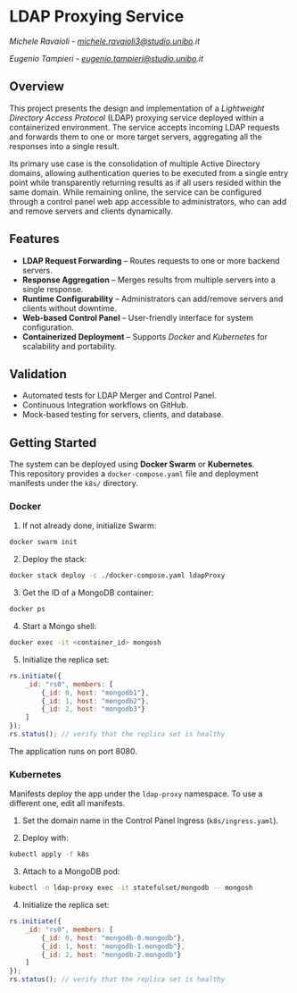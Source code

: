 # LDAP Proxying Service

_Michele Ravaioli - michele.ravaioli3@studio.unibo.it_
    
_Eugenio Tampieri - eugenio.tampieri@studio.unibo.it_

## Overview

This project presents the design and implementation of a _Lightweight Directory Access Protocol_ (LDAP) proxying service deployed within a containerized environment. The service accepts incoming LDAP requests and forwards them to one or more target servers, aggregating all the responses into a single result.

Its primary use case is the consolidation of multiple Active Directory domains, allowing authentication queries to be executed from a single entry point while transparently returning results as if all users resided within the same domain. While remaining online, the service can be configured through a control panel web app accessible to administrators, who can add and remove servers and clients dynamically.

## Features

- **LDAP Request Forwarding** – Routes requests to one or more backend servers.  
- **Response Aggregation** – Merges results from multiple servers into a single response.  
- **Runtime Configurability** – Administrators can add/remove servers and clients without downtime.  
- **Web-based Control Panel** – User-friendly interface for system configuration.  
- **Containerized Deployment** – Supports _Docker_ and _Kubernetes_ for scalability and portability.  

## Validation

- Automated tests for LDAP Merger and Control Panel.  
- Continuous Integration workflows on GitHub.  
- Mock-based testing for servers, clients, and database.  


## Getting Started

The system can be deployed using **Docker Swarm** or **Kubernetes**.  
This repository provides a `docker-compose.yaml` file and deployment manifests under the `k8s/` directory.  

### Docker

1. If not already done, initialize Swarm:  
```bash
docker swarm init
```
2. Deploy the stack:

```bash
docker stack deploy -c ./docker-compose.yaml ldapProxy
```
3. Get the ID of a MongoDB container:

```bash
docker ps
```
4. Start a Mongo shell:

```bash
docker exec -it <container_id> mongosh
```

5. Initialize the replica set:

```javascript
rs.initiate({
    _id: "rs0", members: [
        {_id: 0, host: "mongodb1"},
        {_id: 1, host: "mongodb2"},
        {_id: 2, host: "mongodb3"}
    ]
});
rs.status(); // verify that the replica set is healthy
```

The application runs on port 8080.

### Kubernetes

Manifests deploy the app under the `ldap-proxy` namespace. To use a different one, edit all manifests.

1. Set the domain name in the Control Panel Ingress (`k8s/ingress.yaml`).

2. Deploy with:

```bash
kubectl apply -f k8s
```

3. Attach to a MongoDB pod:

```bash
kubectl -n ldap-proxy exec -it statefulset/mongodb -- mongosh
```

4. Initialize the replica set:

```javascript
rs.initiate({
    _id: "rs0", members: [
        {_id: 0, host: "mongodb-0.mongodb"},
        {_id: 1, host: "mongodb-1.mongodb"},
        {_id: 2, host: "mongodb-2.mongodb"}
    ]
});
rs.status(); // verify that the replica set is healthy
```